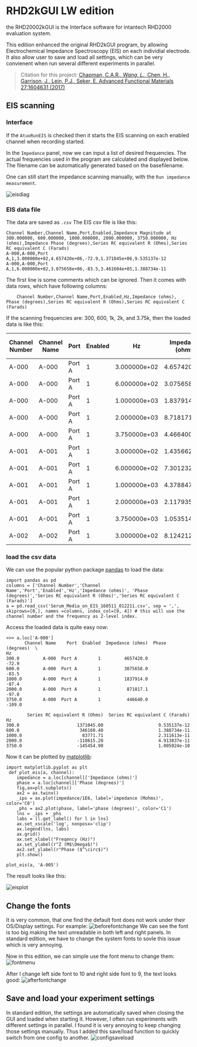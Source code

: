 RHD2kGUI LW edition
========
the RHD20002kGUI is the Interface software for intantech RHD2000 evaluation system.

This edition enhanced the original RHD2kGUI program, by allowing Electrochemical Impedance Spectroscopy (EIS) on each individial electrode. It also allow user to save and load all settings, which can be very convienent when run several different experiments in parallel. 

>Citation for this project: [Chapman, C.A.R., *Wang, L.*, Chen, H., Garrison, J., Lein, P.J., Seker, E. Advanced Functional Materials 27:1604631 (2017)](dx.doi.org/10.1002/adfm.201604631)

## EIS scanning
### Interface
If the `AtuoRunEIS` is checked then it starts the EIS scanning on each enabled channel when recording started.

In the `Impedance` panel, now we can input a list of desired frequencies. The actual frequencies used in the program are calculated and displayed below. The filename can be automatically generated based on the basefilename.

One can still start the impedance scanning manually, with the `Run impedance measurement`.

![eisdiag](doc/EISfeatures.png)

### EIS data file
The data are saved as `.csv`
The EIS csv file is like this:
```
Channel Number,Channel Name,Port,Enabled,Impedance Magnitude at  300.000000, 600.000000, 1000.000000, 2000.000000, 3750.000000, Hz (ohms),Impedance Phase (degrees),Series RC equivalent R (Ohms),Series RC equivalent C (Farads)
A-000,A-000,Port A,1,3.000000e+02,4.657420e+06,-72.9,1.371045e+06,9.535137e-12
A-000,A-000,Port A,1,6.000000e+02,3.075658e+06,-83.5,3.461604e+05,1.388734e-11
```
The first line is some comments which can be ignored. Then it comes with data rows, which have following columns: 
```
    Channel Number,Channel Name,Port,Enabled,Hz,Impedance (ohms), Phase (degrees),Series RC equivalent R (Ohms),Series RC equivalent C (Farads)
```

If the scanning frequencies are: 300, 600, 1k, 2k, and 3.75k, then the loaded data is like this:

| Channel Number | Channel Name | Port   | Enabled | Hz           | Impedance (ohms) | Phase (degrees) | Series RC equivalent R (Ohms) | Series RC equivalent C (Farads) |
|----------------|--------------|--------|---------|--------------|------------------|-----------------|-------------------------------|---------------------------------|
| A-000          | A-000        | Port A | 1       | 3.000000e+02 | 4.657420e+06     | -72.9           | 1.371045e+06                  | 9.535137e-12                    |
| A-000          | A-000        | Port A | 1       | 6.000000e+02 | 3.075658e+06     | -83.5           | 3.461604e+05                  | 1.388734e-11                    |
| A-000          | A-000        | Port A | 1       | 1.000000e+03 | 1.837914e+06     | -87.4           | 8.377171e+04                  | 2.311613e-11                    |
| A-000          | A-000        | Port A | 1       | 2.000000e+03 | 8.718171e+05     | -97.8           | -1.186152e+05                 | 4.913837e-11                    |
| A-000          | A-000        | Port A | 1       | 3.750000e+03 | 4.466400e+05     | -109.0          | -1.454549e+05                 | 1.005024e-10                    |
| A-001          | A-001        | Port A | 1       | 3.000000e+02 | 1.435662e+06     | -95.0           | -1.254829e+05                 | 2.967577e-11                    |
| A-001          | A-001        | Port A | 1       | 6.000000e+02 | 7.301232e+05     | -93.3           | -4.203666e+04                 | 5.822557e-11                    |
| A-001          | A-001        | Port A | 1       | 1.000000e+03 | 4.378847e+05     | -94.4           | -3.384901e+04                 | 9.721438e-11                    |
| A-001          | A-001        | Port A | 1       | 2.000000e+03 | 2.117935e+05     | -96.8           | -2.496076e+04                 | 2.017964e-10                    |
| A-001          | A-001        | Port A | 1       | 3.750000e+03 | 1.053514e+05     | -96.2           | -1.130027e+04                 | 4.051925e-10                    |
| A-002          | A-002        | Port A | 1       | 3.000000e+02 | 8.124212e+06     | -91.6           | -2.254001e+05                 | 5.226065e-12                    |

### load the csv data
We can use the popular python package [pandas](http://pandas.pydata.org/) to load the data:

```
import pandas as pd
columns = ['Channel Number','Channel Name','Port','Enabled','Hz','Impedance (ohms)', 'Phase (degrees)','Series RC equivalent R (Ohms)','Series RC equivalent C (Farads)']
a = pd.read_csv('Serum_Media_on_EIS_160511_012211.csv', sep = ',', skiprows=[0,], names =columns, index_col=[0, 4]) # this will use the channel number and the frequency as 2-level index.
```
Access the loaded data is quite easy now:
```
>>> a.loc['A-000']
       Channel Name    Port  Enabled  Impedance (ohms)  Phase (degrees)  \
Hz                                                                        
300.0         A-000  Port A        1         4657420.0            -72.9   
600.0         A-000  Port A        1         3075658.0            -83.5   
1000.0        A-000  Port A        1         1837914.0            -87.4   
2000.0        A-000  Port A        1          871817.1            -97.8   
3750.0        A-000  Port A        1          446640.0           -109.0   

        Series RC equivalent R (Ohms)  Series RC equivalent C (Farads)  
Hz                                                                      
300.0                      1371045.00                     9.535137e-12  
600.0                       346160.40                     1.388734e-11  
1000.0                       83771.71                     2.311613e-11  
2000.0                     -118615.20                     4.913837e-11  
3750.0                     -145454.90                     1.005024e-10  
```
Now it can be plotted by [matplotlib](https://matplotlib.org/):

```
import matplotlib.pyplot as plt
 def plot_eis(a, channel):
	impedance = a.loc[channel]['Impedance (ohms)']
	phase = a.loc[channel]['Phase (degrees)']
	fig,ax=plt.subplots()
	ax2 = ax.twinx()
	_ips = ax.plot(impedance/1E6, label='impedance (Mohms)', color='C0')
	_phs = ax2.plot(phase, label='phase (degrees)', color='C1')
	lns = _ips + _phs
	labs = [l.get_label() for l in lns]
	ax.set_xscale('log', nonposx='clip')
	ax.legend(lns, labs)
	ax.grid()
	ax.set_xlabel("Freqency (Hz)")
	ax.set_ylabel(r"Z (M$\Omega$)")
	ax2.set_ylabel(r"Phase ($^\circ$)")
	plt.show()

plot_eis(a, 'A-005')
```
The result looks like this: 

![eisplot](doc/eis_example_z_phase_freq.png)


## Change the fonts
It is very common, that one find the default font does not work under their OS/Display settings. For example: ![beforefontchange](doc/before_changefont.png) We can see the font is too big making the text unreadable in both left and right panels. 
In standard edition, we have to change the system fonts to sovle this issue which is very annoying.

Now in this edition, we can simple use the font menu to change them: ![fontmenu](doc/changefontsv0.png)

After I change left side font to 10 and right side font to 9, the text looks good: ![afterfontchange](doc/after_changefont.png)

## Save and load your experiment settings
In standard edition, the settings are automatically saved when closing the GUI and loaded when starting it. However, I often run experiments with different settings in parallel. I found it is very annoying to keep changing those settings manually. Thus I added this save/load function to quickly switch from one config to another.
![configsaveload](doc/saveandloadsettings.png)

